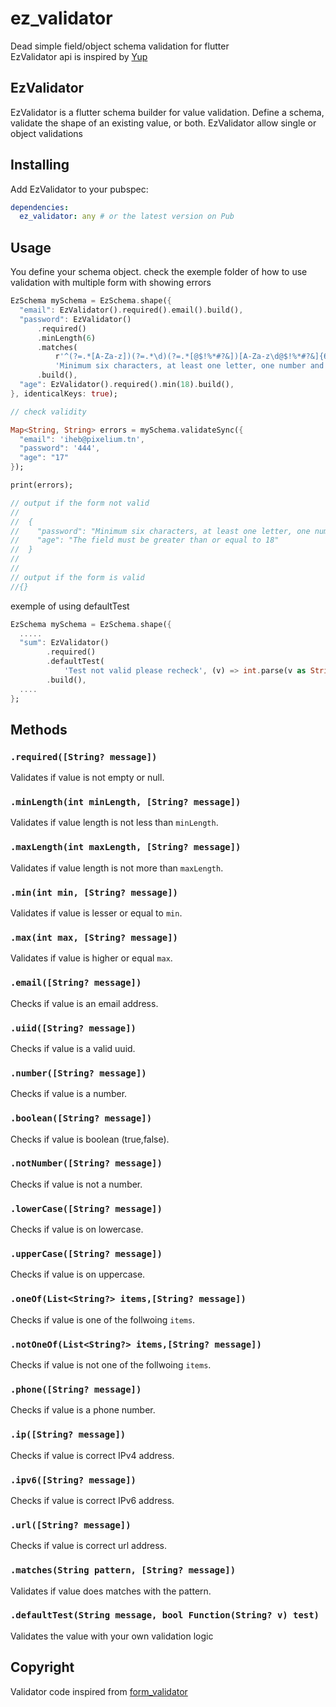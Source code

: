 # ez_validator

Dead simple field/object schema validation for flutter </br>
EzValidator api is inspired by [Yup](https://github.com/jquense/yup)

## EzValidator

EzValidator is a flutter schema builder for value validation. Define a schema, validate the shape of an existing value, or both.
EzValidator allow single or object validations


## Installing

Add EzValidator to your pubspec:

```yaml
dependencies:
  ez_validator: any # or the latest version on Pub
```

## Usage

You define your schema object.
check the exemple folder of how to use validation with multiple form with showing errors

```dart
EzSchema mySchema = EzSchema.shape({
  "email": EzValidator().required().email().build(),
  "password": EzValidator()
      .required()
      .minLength(6)
      .matches(
          r'^(?=.*[A-Za-z])(?=.*\d)(?=.*[@$!%*#?&])[A-Za-z\d@$!%*#?&]{6,}$',
          'Minimum six characters, at least one letter, one number and one special character')
      .build(),
  "age": EzValidator().required().min(18).build(),
}, identicalKeys: true);

// check validity

Map<String, String> errors = mySchema.validateSync({
  "email": 'iheb@pixelium.tn',
  "password": '444',
  "age": "17"
});

print(errors);

// output if the form not valid
//
//  {
//    "password": "Minimum six characters, at least one letter, one number and one special character",
//    "age": "The field must be greater than or equal to 18"
//  }
//
//
// output if the form is valid
//{}

```
exemple of using defaultTest

```dart
EzSchema mySchema = EzSchema.shape({
  .....
  "sum": EzValidator()
        .required()
        .defaultTest(
            'Test not valid please recheck', (v) => int.parse(v as String) > 25)
        .build(),
  ....
};

```

## Methods

### `.required([String? message])`

Validates if value is not empty or null.

### `.minLength(int minLength, [String? message])`

Validates if value length is not less than `minLength`.

### `.maxLength(int maxLength, [String? message])`

Validates if value length is not more than `maxLength`.

### `.min(int min, [String? message])`

Validates if value is lesser or equal to `min`.

### `.max(int max, [String? message])`

Validates if value is higher or equal `max`.

### `.email([String? message])`

Checks if value is an email address.

### `.uiid([String? message])`

Checks if value is a valid uuid.

### `.number([String? message])`

Checks if value is a number.

### `.boolean([String? message])`

Checks if value is boolean (true,false).

### `.notNumber([String? message])`

Checks if value is not a number.

### `.lowerCase([String? message])`

Checks if value is on lowercase.

### `.upperCase([String? message])`

Checks if value is on uppercase.

### `.oneOf(List<String?> items,[String? message])`

Checks if value is one of the follwoing `items`.

### `.notOneOf(List<String?> items,[String? message])`

Checks if value is not one of the follwoing `items`.

### `.phone([String? message])`

Checks if value is a phone number. 

### `.ip([String? message])`

Checks if value is correct IPv4 address.

### `.ipv6([String? message])`

Checks if value is correct IPv6 address.

### `.url([String? message])`

Checks if value is correct url address.

### `.matches(String pattern, [String? message])`

Validates if value does matches with the pattern.

### `.defaultTest(String message, bool Function(String? v) test)`

Validates the value with your own validation logic 


## Copyright

Validator code inspired from [form_validator](https://pub.dev/packages/form_validator)
